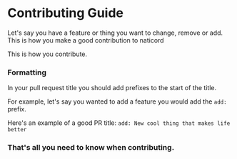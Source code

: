 # Contributing Guide
Let's say you have a feature or thing you want to change, remove or add. This is how you make a good contribution to naticord

This is how you contribute.
### Formatting
In your pull request title you should add prefixes to the start of the title.

For example, let's say you wanted to add a feature you would add the `add:` prefix.

Here's an example of a good PR title: `add: New cool thing that makes life better`

### That's all you need to know when contributing.
